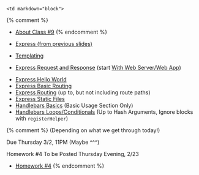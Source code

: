 	<td markdown="block">
{% comment %}
* [About Class #9](slides/09/meta.html)
{% endcomment %}

* [Express (from previous slides)](slides/08/express.html#/26)
* [Templating](slides/09/templating.html)
* [Express Request and Response](slides/09/request-response.html) (start [With Web Server/Web App](slides/09/request-response.html#/7))

<!-- 
* [Forms](slides/09/forms-2.markdown)
* [](slides//.html)
* [](slides//.html)
-->
</td>
	<td markdown="block">

* [Express Hello World](https://expressjs.com/en/starter/hello-world.html)
* [Express Basic Routing](https://expressjs.com/en/starter/basic-routing.html)
* [Express Routing](https://expressjs.com/en/guide/routing.html) (up to, but not including route paths)
* [Express Static Files](https://expressjs.com/en/starter/static-files.html)
* [Handlebars Basics](http://handlebarsjs.com/expressions.html) (Basic Usage Section Only)
* [Handlebars Loops/Conditionals](http://handlebarsjs.com/block_helpers.html) (Up to Hash Arguments, Ignore blocks with `registerHelper`)

<!--
* Chapter 
* Chapter 
-->
</td>
	<td markdown="block">

{% comment %}
(Depending on what we get through today!)

Due Thursday 3/2, 11PM (Maybe ^^^)

Homework #4 To be Posted Thursday Evening, 2/23
* [Homework #4](homework/04.html)
{% endcomment %}
</td>
